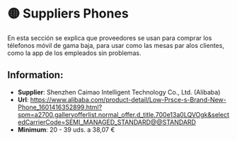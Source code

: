 # 🟡 Suppliers Phones

En esta sección se explica que proveedores se usan para comprar los télefonos móvil de gama baja, para usar como las mesas par alos clientes, como la app de los empleados sin problemas.

## Information:
- **Supplier**: Shenzhen Caimao Intelligent Technology Co., Ltd. (Alibaba)
- **Url**: https://www.alibaba.com/product-detail/Low-Prsce-s-Brand-New-Phone_1601416352899.html?spm=a2700.galleryofferlist.normal_offer.d_title.700e13a0LQVOgk&selectedCarrierCode=SEMI_MANAGED_STANDARD@@STANDARD
- **Minimum**: 20 - 39 uds. a 38,07 € 